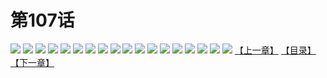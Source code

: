 # 第107话
![](https://s2.baozimh.com/scomic/yuekanshaonuyeqijun-chunquan/0/111-40fy/1.jpg)
![](https://s2.baozimh.com/scomic/yuekanshaonuyeqijun-chunquan/0/111-40fy/2.jpg)
![](https://s2.baozimh.com/scomic/yuekanshaonuyeqijun-chunquan/0/111-40fy/3.jpg)
![](https://s2.baozimh.com/scomic/yuekanshaonuyeqijun-chunquan/0/111-40fy/4.jpg)
![](https://s2.baozimh.com/scomic/yuekanshaonuyeqijun-chunquan/0/111-40fy/5.jpg)
![](https://s2.baozimh.com/scomic/yuekanshaonuyeqijun-chunquan/0/111-40fy/6.jpg)
![](https://s2.baozimh.com/scomic/yuekanshaonuyeqijun-chunquan/0/111-40fy/7.jpg)
![](https://s2.baozimh.com/scomic/yuekanshaonuyeqijun-chunquan/0/111-40fy/8.jpg)
![](https://s2.baozimh.com/scomic/yuekanshaonuyeqijun-chunquan/0/111-40fy/9.jpg)
![](https://s2.baozimh.com/scomic/yuekanshaonuyeqijun-chunquan/0/111-40fy/10.jpg)
![](https://s2.baozimh.com/scomic/yuekanshaonuyeqijun-chunquan/0/111-40fy/11.jpg)
![](https://s2.baozimh.com/scomic/yuekanshaonuyeqijun-chunquan/0/111-40fy/12.jpg)
![](https://s2.baozimh.com/scomic/yuekanshaonuyeqijun-chunquan/0/111-40fy/13.jpg)
![](https://s2.baozimh.com/scomic/yuekanshaonuyeqijun-chunquan/0/111-40fy/14.jpg)
![](https://s2.baozimh.com/scomic/yuekanshaonuyeqijun-chunquan/0/111-40fy/15.jpg)
![](https://s2.baozimh.com/scomic/yuekanshaonuyeqijun-chunquan/0/111-40fy/16.jpg)
![](https://s2.baozimh.com/scomic/yuekanshaonuyeqijun-chunquan/0/111-40fy/17.jpg)
![](https://s2.baozimh.com/scomic/yuekanshaonuyeqijun-chunquan/0/111-40fy/18.jpg)
[【上一章】](./106.md)
[【目录】](./README.md)
[【下一章】](./108.md)
